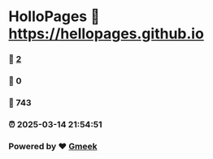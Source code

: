 # HolloPages :link: https://hellopages.github.io 
### :page_facing_up: [2](https://hellopages.github.io/tag.html) 
### :speech_balloon: 0 
### :hibiscus: 743 
### :alarm_clock: 2025-03-14 21:54:51 
### Powered by :heart: [Gmeek](https://github.com/Meekdai/Gmeek)
